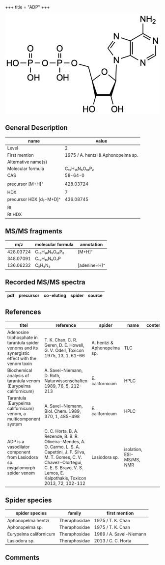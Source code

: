 +++
title = "ADP"
+++

![](/img/ADP.png)

## General Description

| name                    | value                              |
|-------------------------|------------------------------------|
| Level                   | 2                                  |
| First mention           | 1975 / A. hentzi & Aphonopelma sp. |
| Alternative name(s)     |                                    |
| Molecular formula       | C₁₀H₁₅N₅O₁₀P₂                      |
| CAS                     | 58-64-0                            |
|                         |                                    |
| precursor  [M+H]⁺       | 428.03724                          |
|                         |                                    |
| HDX                     | 7                                  |
| precursor HDX [d₇-M+D]⁺ | 436.08745                          |
|                         |                                    |
| Rt                      |                                    |
| Rt HDX                  |                                    |



## MS/MS fragments

| m/z       | molecular formula | annotation   |
|-----------|-------------------|--------------|
| 428.03724 | C₁₀H₁₆N₅O₁₀P₂     | [M+H]⁺       |
| 348.07091 | C₁₀H₁₅N₅O₇P       |              |
| 136.06232 | C₅H₆N₅            | [adenine+H]⁺ |

## Recorded MS/MS spectra

| pdf | precursor | co-eluting | spider    | source                       |
|-----|-----------|------------|-----------|------------------------------|



## References

| titel                                                                                             | reference                                                                                                                                                                                                       | spider                      | name                      | content | link                                                 |
|---------------------------------------------------------------------------------------------------|-----------------------------------------------------------------------------------------------------------------------------------------------------------------------------------------------------------------|-----------------------------|---------------------------|---------|------------------------------------------------------|
| Adenosine triphosphate in tarantula spider venoms and its synergistic effect with the venom toxin | T. K. Chan, C. R. Geren, D. E. Howell, G. V. Odell, Toxicon 1975, 13, 1, 61-66                                                                                                                                  | A. hentzi & Aphonopelma sp. | TLC                       |         | [link](https://doi.org/10.1016/0041-0101(75)90159-2)         |
| Biochemical analysis of tarantula venom (Eurypelma californicum)                                  | A. Savel-Niemann, D. Roth, Naturwissenschaften 1989, 76, 5, 212-213                                                                                                                                             | E. californicum             | HPLC                      |         | [link](https://link.springer.com/article/10.1007/BF00627688) |
| Tarantula (Eurypelma californicum) venom, a multicomponent system                                 | A. Savel-Niemann, Biol. Chem. 1989, 370, 1, 485-498                                                                                                                                                             | E. californicum             | HPLC                      |         | [link](https://doi.org/10.1515/bchm3.1989.370.1.485)         |
| ADP is a vasodilator component from Lasiodora sp. mygalomorph spider venom                        | C. C. Horta, B. A. Rezende, B. B. R. Oliveira-Mendes, A. O. Carmo, L. S. A. Capettini, J. F. Silva, M. T. Gomes, C. V. Chavez-Olortegui, C. E. S. Bravo, V. S. Lemos, E. Kalpothakis, Toxicon 2013, 72, 102-112 | Lasiodora sp.               | isolation, ESI-MS/MS, NMR |         | [link](https://doi.org/10.1016/j.toxicon.2013.06.006)        |

## Spider species

| spider species         | family        | first mention           |
|------------------------|---------------|-------------------------|
| Aphonopelma hentzi     | Theraphosidae | 1975 / T. K. Chan       |
| Aphonopelma sp.        | Theraphosidae | 1975 / T. K. Chan       |
| Eurypelma californicum | Theraphosidae | 1989 / A. Savel-Niemann |
| Lasiodora sp.          | Theraphosidae | 2013 / C. C. Horta      |

## Comments